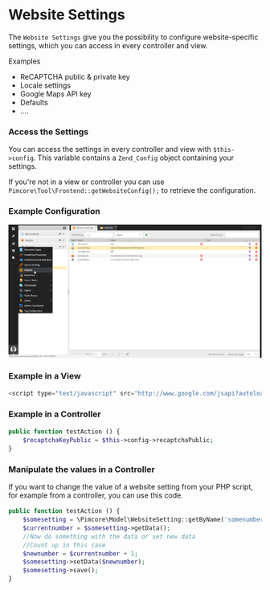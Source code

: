 # Website Settings

The `Website Settings` give you the possibility to configure website-specific settings, which you can 
access in every controller and view.

Examples
* ReCAPTCHA public & private key
* Locale settings
* Google Maps API key
* Defaults
* ....

### Access the Settings
You can access the settings in every controller and view with `$this->config`. This variable contains 
a `Zend_Config` object containing your settings.

If you're not in a view or controller you can use `Pimcore\Tool\Frontend::getWebsiteConfig();` to 
retrieve the configuration.


### Example Configuration
![Website Setting Config](../img/website-settings.png)

### Example in a View
```php 
<script type="text/javascript" src="http://www.google.com/jsapi?autoload=%7B%22modules%22%3A%5B%7B%22name%22%3A%22maps%22%2C%22version%22%3A%222%22%7D%5D%7D&amp;key=<?= $this->config->googleMapsKey ?>"></script>
```

### Example in a Controller
```php
public function testAction () {
    $recaptchaKeyPublic = $this->config->recaptchaPublic;
}
```

### Manipulate the values in a Controller
If you want to change the value of a website setting from your PHP script, for example from a controller, you can use this code.
```php
public function testAction () {
    $somesetting = \Pimcore\Model\WebsiteSetting::getByName('somenumber');
    $currentnumber = $somesetting->getData();
    //Now do something with the data or set new data
    //Count up in this case
    $newnumber = $currentnumber + 1;
    $somesetting->setData($newnumber);
    $somesetting->save();
}
```
